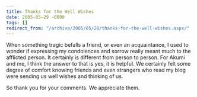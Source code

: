 ```yaml
---
title: Thanks for the Well Wishes
date: 2005-05-29 -0800
tags: []
redirect_from: "/archive/2005/05/28/thanks-for-the-well-wishes.aspx/"
---
```


When something tragic befalls a friend, or even an acquaintance, I used
to wonder if expressing my condolences and sorrow really meant much to
the afflicted person. It certainly is different from person to person.
For Akumi and me, I think the answer to that is yes, it is helpful. We
certainly felt some degree of comfort knowing friends and even strangers
who read my blog were sending us well wishes and thinking of us.

So thank you for your comments. We appreciate them.

